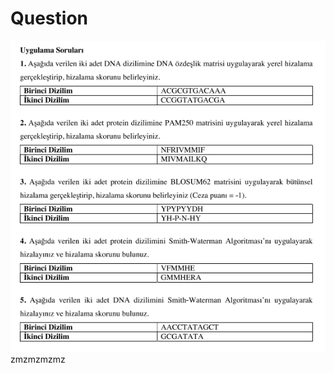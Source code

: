 # Question

![](https://github.com/dystaSatria/BioInformatic/blob/main/lectureNotes/Week2/Screenshot%20(920).png)
zmzmzmzmz
